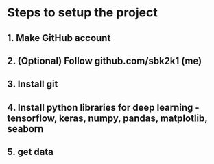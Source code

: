 # Steps to setup the project

## 1. Make GitHub account

## 2. (Optional) Follow github.com/sbk2k1 (me)

## 3. Install git

## 4. Install python libraries for deep learning - tensorflow, keras, numpy, pandas, matplotlib, seaborn

## 5. get data

